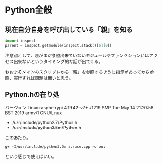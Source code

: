 # Python全般

## 現在自分自身を呼び出している「親」を知る


```python
import inspect
parent = inspect.getmodule(inspect.stack()[6][0])
```

注意点として、親がまだ参照出来ていないモジュールやファンクションにはアクセス出来ないというタイミング的な話が出てくる。

おおよそメインのスクリプトから「親」を参照するように指示があってから参照、実行すれば問題は無いと思う。

 

## Python.hの在り処

バージョン
Linux raspberrypi 4.19.42-v7+ #1219 SMP Tue May 14 21:20:58 BST 2019 armv7l GNU/Linux

- /usr/include/python2.7/Python.h
- /usr/include/python3.5m/Python.h

このあたり。

```g+ -I/usr/include/python3.5m soruce.cpp -o out```

という感じで使えばいい。

